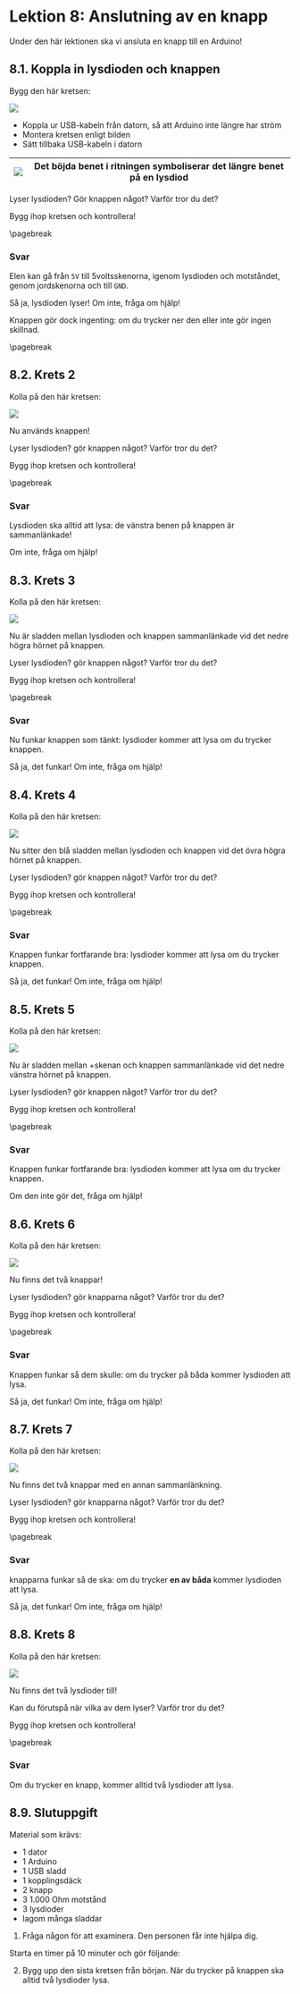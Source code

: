 # Lektion 8: Anslutning av en knapp

Under den här lektionen ska vi ansluta en knapp till en Arduino!

## 8.1. Koppla in lysdioden och knappen

Bygg den här kretsen:

![](anslutning_av_en_knapp_1.png)

 * Koppla ur USB-kabeln från datorn, så att Arduino inte längre har ström
 * Montera kretsen enligt bilden
 * Sätt tillbaka USB-kabeln i datorn

![](EmojiBowtie.png) | Det böjda benet i ritningen symboliserar det längre benet på en lysdiod
:-------------:|:----------------------------------------: 

Lyser lysdioden? Gör knappen något? Varför tror du det?

Bygg ihop kretsen och kontrollera!

\pagebreak

### Svar

Elen kan gå från `5V` till 5voltsskenorna, igenom lysdioden och motståndet,
genom jordskenorna och till `GND`.

Så ja, lysdioden lyser! Om inte, fråga om hjälp!

Knappen gör dock ingenting: om du trycker ner den eller inte gör ingen skillnad.

\pagebreak

## 8.2. Krets 2

Kolla på den här kretsen:

![](anslutning_av_en_knapp_2.png)

Nu används knappen! 

Lyser lysdioden? gör knappen något? Varför tror du det?

Bygg ihop kretsen och kontrollera!

\pagebreak

### Svar

Lysdioden ska alltid att lysa: de vänstra benen på knappen är sammanlänkade!

Om inte, fråga om hjälp!

## 8.3. Krets 3

Kolla på den här kretsen:

![](anslutning_av_en_knapp_3.png)

Nu är sladden mellan lysdioden och knappen sammanlänkade vid det nedre högra hörnet på knappen. 

Lyser lysdioden? gör knappen något? Varför tror du det?

Bygg ihop kretsen och kontrollera!

\pagebreak

### Svar

Nu funkar knappen som tänkt: lysdioder kommer att lysa om du trycker knappen.

Så ja, det funkar! Om inte, fråga om hjälp!

## 8.4. Krets 4

Kolla på den här kretsen:

![](anslutning_av_en_knapp_4.png)

Nu sitter den blå sladden mellan lysdioden och knappen vid det övra högra hörnet på knappen. 

Lyser lysdioden? gör knappen något? Varför tror du det?

Bygg ihop kretsen och kontrollera!

\pagebreak

### Svar

Knappen funkar fortfarande bra: lysdioder kommer att lysa om du trycker knappen.

Så ja, det funkar! Om inte, fråga om hjälp!

## 8.5. Krets 5

Kolla på den här kretsen:

![](anslutning_av_en_knapp_5.png)

Nu är sladden mellan +skenan och knappen sammanlänkade vid det nedre vänstra hörnet på knappen. 

Lyser lysdioden? gör knappen något? Varför tror du det?

Bygg ihop kretsen och kontrollera!

\pagebreak

### Svar

Knappen funkar fortfarande bra: lysdioden kommer att lysa om du trycker knappen.

Om den inte gör det, fråga om hjälp!

## 8.6. Krets 6

Kolla på den här kretsen:

![](anslutning_av_en_knapp_6.png)

Nu finns det två knappar!
 
Lyser lysdioden? gör knapparna något? Varför tror du det?

Bygg ihop kretsen och kontrollera!

\pagebreak

### Svar

Knappen funkar så dem skulle: om du trycker på båda
kommer lysdioden att lysa.

Så ja, det funkar! Om inte, fråga om hjälp!

## 8.7. Krets 7

Kolla på den här kretsen:

![](anslutning_av_en_knapp_7.png)

Nu finns det två knappar med en annan sammanlänkning.
 
Lyser lysdioden? gör knapparna något? Varför tror du det?

Bygg ihop kretsen och kontrollera!

\pagebreak

### Svar

knapparna funkar så de ska: om du trycker **en av båda**
kommer lysdioden att lysa.

Så ja, det funkar! Om inte, fråga om hjälp!

## 8.8. Krets 8

Kolla på den här kretsen:

![](anslutning_av_en_knapp_8.png)

Nu finns det två lysdioder till!

Kan du förutspå när vilka av dem lyser? 
Varför tror du det?

Bygg ihop kretsen och kontrollera!

\pagebreak

### Svar

Om du trycker en knapp, kommer alltid två lysdioder att lysa.

## 8.9. Slutuppgift

Material som krävs:

 * 1 dator
 * 1 Arduino
 * 1 USB sladd
 * 1 kopplingsdäck
 * 2 knapp
 * 3 1.000 Ohm motstånd
 * 3 lysdioder
 * lagom många sladdar

1. Fråga någon för att examinera. Den personen får inte hjälpa dig.

Starta en timer på 10 minuter och gör följande:

2. Bygg upp den sista kretsen från början. När du trycker på knappen ska alltid två lysdioder lysa.
